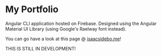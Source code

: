 # My Portfolio

Angular CLI application hosted on Firebase. Designed using the Angular Material UI Library (using Google's Raelway font instead).

You can go have a look at this page @ [isaacsidebo.me](http://isaacsidebo.me)!

THIS IS STILL IN DEVELOPMENT!

